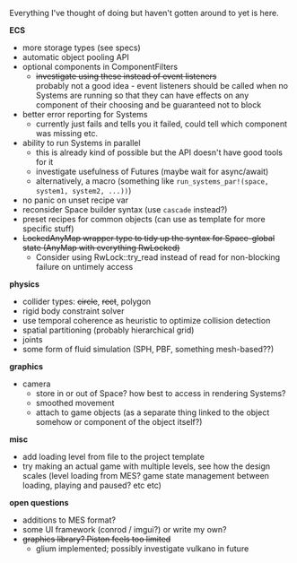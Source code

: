 Everything I've thought of doing but haven't gotten around to yet is here.

**ECS**
- more storage types (see specs)
- automatic object pooling API
- optional components in ComponentFilters
    - ~~investigate using these instead of event listeners~~\
      probably not a good idea - event listeners should be called when no Systems are running
      so that they can have effects on any component of their choosing and be guaranteed not to block
- better error reporting for Systems
    - currently just fails and tells you it failed, could tell which component was missing etc.
- ability to run Systems in parallel
    - this is already kind of possible but the API doesn't have good tools for it
    - investigate usefulness of Futures (maybe wait for async/await)
    - alternatively, a macro (something like `run_systems_par!(space, system1, system2, ...))`)
- no panic on unset recipe var
- reconsider Space builder syntax (use `cascade` instead?)
- preset recipes for common objects (can use as template for more specific stuff)
- ~~LockedAnyMap wrapper type to tidy up the syntax for Space-global state (AnyMap with everything RwLocked)~~
    - Consider using RwLock::try_read instead of read for non-blocking failure on untimely access

**physics**
- collider types: ~~circle~~, ~~rect~~, polygon
- rigid body constraint solver
- use temporal coherence as heuristic to optimize collision detection
- spatial partitioning (probably hierarchical grid)
- joints
- some form of fluid simulation (SPH, PBF, something mesh-based??)

**graphics**
- camera
    - store in or out of Space? how best to access in rendering Systems?
    - smoothed movement
    - attach to game objects (as a separate thing linked to the object somehow or component of the object itself?)

**misc**
- add loading level from file to the project template
- try making an actual game with multiple levels, see how the
  design scales (level loading from MES? game state management
  between loading, playing and paused? etc etc)

**open questions**
- additions to MES format?
- some UI framework (conrod / imgui?) or write my own?
- ~~graphics library? Piston feels too limited~~
    - glium implemented; possibly investigate vulkano in future

